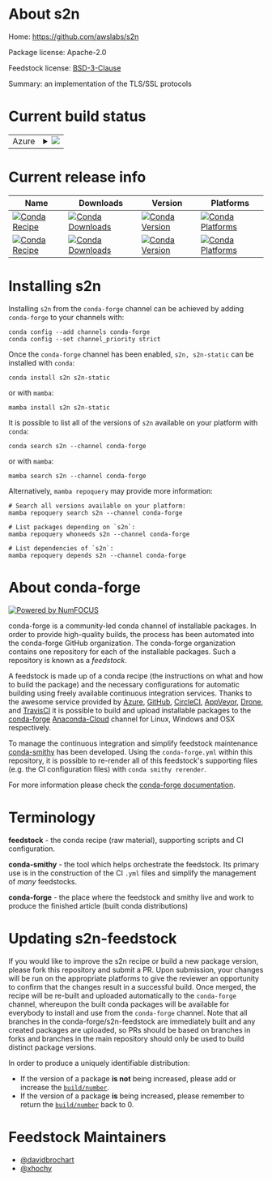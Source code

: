 About s2n
=========

Home: https://github.com/awslabs/s2n

Package license: Apache-2.0

Feedstock license: [BSD-3-Clause](https://github.com/conda-forge/s2n-feedstock/blob/main/LICENSE.txt)

Summary: an implementation of the TLS/SSL protocols

Current build status
====================


<table>
    
  <tr>
    <td>Azure</td>
    <td>
      <details>
        <summary>
          <a href="https://dev.azure.com/conda-forge/feedstock-builds/_build/latest?definitionId=11187&branchName=main">
            <img src="https://dev.azure.com/conda-forge/feedstock-builds/_apis/build/status/s2n-feedstock?branchName=main">
          </a>
        </summary>
        <table>
          <thead><tr><th>Variant</th><th>Status</th></tr></thead>
          <tbody><tr>
              <td>linux_64</td>
              <td>
                <a href="https://dev.azure.com/conda-forge/feedstock-builds/_build/latest?definitionId=11187&branchName=main">
                  <img src="https://dev.azure.com/conda-forge/feedstock-builds/_apis/build/status/s2n-feedstock?branchName=main&jobName=linux&configuration=linux%20linux_64_" alt="variant">
                </a>
              </td>
            </tr><tr>
              <td>linux_aarch64</td>
              <td>
                <a href="https://dev.azure.com/conda-forge/feedstock-builds/_build/latest?definitionId=11187&branchName=main">
                  <img src="https://dev.azure.com/conda-forge/feedstock-builds/_apis/build/status/s2n-feedstock?branchName=main&jobName=linux&configuration=linux%20linux_aarch64_" alt="variant">
                </a>
              </td>
            </tr><tr>
              <td>linux_ppc64le</td>
              <td>
                <a href="https://dev.azure.com/conda-forge/feedstock-builds/_build/latest?definitionId=11187&branchName=main">
                  <img src="https://dev.azure.com/conda-forge/feedstock-builds/_apis/build/status/s2n-feedstock?branchName=main&jobName=linux&configuration=linux%20linux_ppc64le_" alt="variant">
                </a>
              </td>
            </tr><tr>
              <td>osx_64</td>
              <td>
                <a href="https://dev.azure.com/conda-forge/feedstock-builds/_build/latest?definitionId=11187&branchName=main">
                  <img src="https://dev.azure.com/conda-forge/feedstock-builds/_apis/build/status/s2n-feedstock?branchName=main&jobName=osx&configuration=osx%20osx_64_" alt="variant">
                </a>
              </td>
            </tr><tr>
              <td>osx_arm64</td>
              <td>
                <a href="https://dev.azure.com/conda-forge/feedstock-builds/_build/latest?definitionId=11187&branchName=main">
                  <img src="https://dev.azure.com/conda-forge/feedstock-builds/_apis/build/status/s2n-feedstock?branchName=main&jobName=osx&configuration=osx%20osx_arm64_" alt="variant">
                </a>
              </td>
            </tr>
          </tbody>
        </table>
      </details>
    </td>
  </tr>
</table>

Current release info
====================

| Name | Downloads | Version | Platforms |
| --- | --- | --- | --- |
| [![Conda Recipe](https://img.shields.io/badge/recipe-s2n-green.svg)](https://anaconda.org/conda-forge/s2n) | [![Conda Downloads](https://img.shields.io/conda/dn/conda-forge/s2n.svg)](https://anaconda.org/conda-forge/s2n) | [![Conda Version](https://img.shields.io/conda/vn/conda-forge/s2n.svg)](https://anaconda.org/conda-forge/s2n) | [![Conda Platforms](https://img.shields.io/conda/pn/conda-forge/s2n.svg)](https://anaconda.org/conda-forge/s2n) |
| [![Conda Recipe](https://img.shields.io/badge/recipe-s2n--static-green.svg)](https://anaconda.org/conda-forge/s2n-static) | [![Conda Downloads](https://img.shields.io/conda/dn/conda-forge/s2n-static.svg)](https://anaconda.org/conda-forge/s2n-static) | [![Conda Version](https://img.shields.io/conda/vn/conda-forge/s2n-static.svg)](https://anaconda.org/conda-forge/s2n-static) | [![Conda Platforms](https://img.shields.io/conda/pn/conda-forge/s2n-static.svg)](https://anaconda.org/conda-forge/s2n-static) |

Installing s2n
==============

Installing `s2n` from the `conda-forge` channel can be achieved by adding `conda-forge` to your channels with:

```
conda config --add channels conda-forge
conda config --set channel_priority strict
```

Once the `conda-forge` channel has been enabled, `s2n, s2n-static` can be installed with `conda`:

```
conda install s2n s2n-static
```

or with `mamba`:

```
mamba install s2n s2n-static
```

It is possible to list all of the versions of `s2n` available on your platform with `conda`:

```
conda search s2n --channel conda-forge
```

or with `mamba`:

```
mamba search s2n --channel conda-forge
```

Alternatively, `mamba repoquery` may provide more information:

```
# Search all versions available on your platform:
mamba repoquery search s2n --channel conda-forge

# List packages depending on `s2n`:
mamba repoquery whoneeds s2n --channel conda-forge

# List dependencies of `s2n`:
mamba repoquery depends s2n --channel conda-forge
```


About conda-forge
=================

[![Powered by
NumFOCUS](https://img.shields.io/badge/powered%20by-NumFOCUS-orange.svg?style=flat&colorA=E1523D&colorB=007D8A)](https://numfocus.org)

conda-forge is a community-led conda channel of installable packages.
In order to provide high-quality builds, the process has been automated into the
conda-forge GitHub organization. The conda-forge organization contains one repository
for each of the installable packages. Such a repository is known as a *feedstock*.

A feedstock is made up of a conda recipe (the instructions on what and how to build
the package) and the necessary configurations for automatic building using freely
available continuous integration services. Thanks to the awesome service provided by
[Azure](https://azure.microsoft.com/en-us/services/devops/), [GitHub](https://github.com/),
[CircleCI](https://circleci.com/), [AppVeyor](https://www.appveyor.com/),
[Drone](https://cloud.drone.io/welcome), and [TravisCI](https://travis-ci.com/)
it is possible to build and upload installable packages to the
[conda-forge](https://anaconda.org/conda-forge) [Anaconda-Cloud](https://anaconda.org/)
channel for Linux, Windows and OSX respectively.

To manage the continuous integration and simplify feedstock maintenance
[conda-smithy](https://github.com/conda-forge/conda-smithy) has been developed.
Using the ``conda-forge.yml`` within this repository, it is possible to re-render all of
this feedstock's supporting files (e.g. the CI configuration files) with ``conda smithy rerender``.

For more information please check the [conda-forge documentation](https://conda-forge.org/docs/).

Terminology
===========

**feedstock** - the conda recipe (raw material), supporting scripts and CI configuration.

**conda-smithy** - the tool which helps orchestrate the feedstock.
                   Its primary use is in the construction of the CI ``.yml`` files
                   and simplify the management of *many* feedstocks.

**conda-forge** - the place where the feedstock and smithy live and work to
                  produce the finished article (built conda distributions)


Updating s2n-feedstock
======================

If you would like to improve the s2n recipe or build a new
package version, please fork this repository and submit a PR. Upon submission,
your changes will be run on the appropriate platforms to give the reviewer an
opportunity to confirm that the changes result in a successful build. Once
merged, the recipe will be re-built and uploaded automatically to the
`conda-forge` channel, whereupon the built conda packages will be available for
everybody to install and use from the `conda-forge` channel.
Note that all branches in the conda-forge/s2n-feedstock are
immediately built and any created packages are uploaded, so PRs should be based
on branches in forks and branches in the main repository should only be used to
build distinct package versions.

In order to produce a uniquely identifiable distribution:
 * If the version of a package **is not** being increased, please add or increase
   the [``build/number``](https://docs.conda.io/projects/conda-build/en/latest/resources/define-metadata.html#build-number-and-string).
 * If the version of a package **is** being increased, please remember to return
   the [``build/number``](https://docs.conda.io/projects/conda-build/en/latest/resources/define-metadata.html#build-number-and-string)
   back to 0.

Feedstock Maintainers
=====================

* [@davidbrochart](https://github.com/davidbrochart/)
* [@xhochy](https://github.com/xhochy/)

